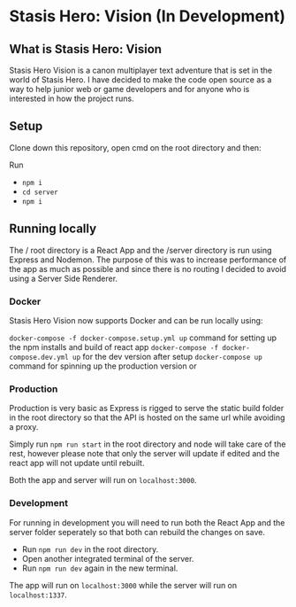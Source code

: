 # Stasis Hero: Vision (In Development)

## What is Stasis Hero: Vision

Stasis Hero Vision is a canon multiplayer text adventure that is set in the world of Stasis Hero.
I have decided to make the code open source as a way to help junior web or game developers and for anyone who is interested in how the project runs.

## Setup

Clone down this repository, open cmd on the root directory and then:

Run
* `npm i`
* `cd server`
* `npm i`

## Running locally

The / root directory is a React App and the /server directory is run using Express and Nodemon.
The purpose of this was to increase performance of the app as much as possible and since there is no routing I decided to avoid using a Server Side Renderer.

### Docker

Stasis Hero Vision now supports Docker and can be run locally using:

`docker-compose -f docker-compose.setup.yml up` command for setting up the npm installs and build of react app
`docker-compose -f docker-compose.dev.yml up` for the dev version after setup
`docker-compose up` command for spinning up the production version or

### Production

Production is very basic as Express is rigged to serve the static build folder in the root directory so that the API is hosted on the same url while avoiding a proxy.

Simply run `npm run start` in the root directory and node will take care of the rest, however please note that only the server will update if edited and the react app will not update until rebuilt.

Both the app and server will run on `localhost:3000`.

### Development

For running in development you will need to run both the React App and the server folder seperately so that both can rebuild the changes on save.

* Run `npm run dev` in the root directory.
* Open another integrated terminal of the server.
* Run `npm run dev` again in the new terminal.

The app will run on `localhost:3000` while the server will run on `localhost:1337`.
